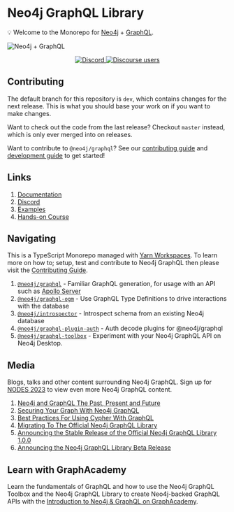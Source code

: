 # Neo4j GraphQL Library

💡 Welcome to the Monorepo for [Neo4j](https://neo4j.com/) + [GraphQL](https://graphql.org/).

![Neo4j + GraphQL](./docs/modules/ROOT/images/banner.png)

<p align="center">
  <a href="https://discord.gg/neo4j">
    <img alt="Discord" src="https://img.shields.io/discord/787399249741479977?logo=discord&logoColor=white">
  </a>
  <a href="https://community.neo4j.com/c/drivers-stacks/graphql/33">
    <img alt="Discourse users" src="https://img.shields.io/discourse/users?logo=discourse&server=https%3A%2F%2Fcommunity.neo4j.com">
  </a>
</p>

## Contributing

The default branch for this repository is `dev`, which contains changes for the next
release. This is what you should base your work on if you want to make changes.

Want to check out the code from the last release? Checkout `master` instead, which
is only ever merged into on releases.

Want to contribute to `@neo4j/graphql`? See our [contributing guide](./CONTRIBUTING.md)
and [development guide](./docs/contributing/DEVELOPING.md) to get started!

## Links

1. [Documentation](https://neo4j.com/docs/graphql-manual/current/)
2. [Discord](https://discord.gg/neo4j)
3. [Examples](./examples)
4. [Hands-on Course](https://graphacademy.neo4j.com/courses/graphql-basics/?ref=graphql)

## Navigating

This is a TypeScript Monorepo managed with [Yarn Workspaces](https://classic.yarnpkg.com/en/docs/workspaces/).
To learn more on how to; setup, test and contribute to Neo4j GraphQL then please
visit the [Contributing Guide](./CONTRIBUTING.md).

1. [`@neo4j/graphql`](./packages/graphql) - Familiar GraphQL generation, for usage
   with an API such as [Apollo Server](https://www.apollographql.com/docs/apollo-server/)
2. [`@neo4j/graphql-ogm`](./packages/ogm) - Use GraphQL Type Definitions to drive
   interactions with the database
3. [`@neo4j/introspector`](./packages/introspector) - Introspect schema from an existing Neo4j database
4. [`@neo4j/graphql-plugin-auth`](./packages/graphql-plugin-auth) - Auth decode plugins for @neo4j/graphql
5. [`@neo4j/graphql-toolbox`](./packages/graphql-toolbox) - Experiment with your Neo4j GraphQL API on Neo4j Desktop.

## Media

Blogs, talks and other content surrounding Neo4j GraphQL. Sign up for
[NODES 2023](https://dev.neo4j.com/44xcEfm) to view even more Neo4j
GraphQL content.

1. [Neo4j and GraphQL The Past, Present and Future](https://youtu.be/sZ-eBznM71M)
2. [Securing Your Graph With Neo4j GraphQL](https://medium.com/neo4j/securing-your-graph-with-neo4j-graphql-91a2d7b08631)
3. [Best Practices For Using Cypher With GraphQL](https://youtu.be/YceBpk01Gxs)
4. [Migrating To The Official Neo4j GraphQL Library](https://youtu.be/4_rp1ikvFKc)
5. [Announcing the Stable Release of the Official Neo4j GraphQL Library 1.0.0](https://medium.com/neo4j/announcing-the-stable-release-of-the-official-neo4j-graphql-library-1-0-0-6cdd30cd40b)
6. [Announcing the Neo4j GraphQL Library Beta Release](https://medium.com/neo4j/announcing-the-neo4j-graphql-library-beta-99ae8541bbe7)

## Learn with GraphAcademy

Learn the fundamentals of GraphQL and how to use the Neo4j GraphQL Toolbox and the Neo4j GraphQL Library to create Neo4j-backed GraphQL APIs with the [Introduction to Neo4j & GraphQL on GraphAcademy](https://graphacademy.neo4j.com/courses/graphql-basics/?ref=graphql).

